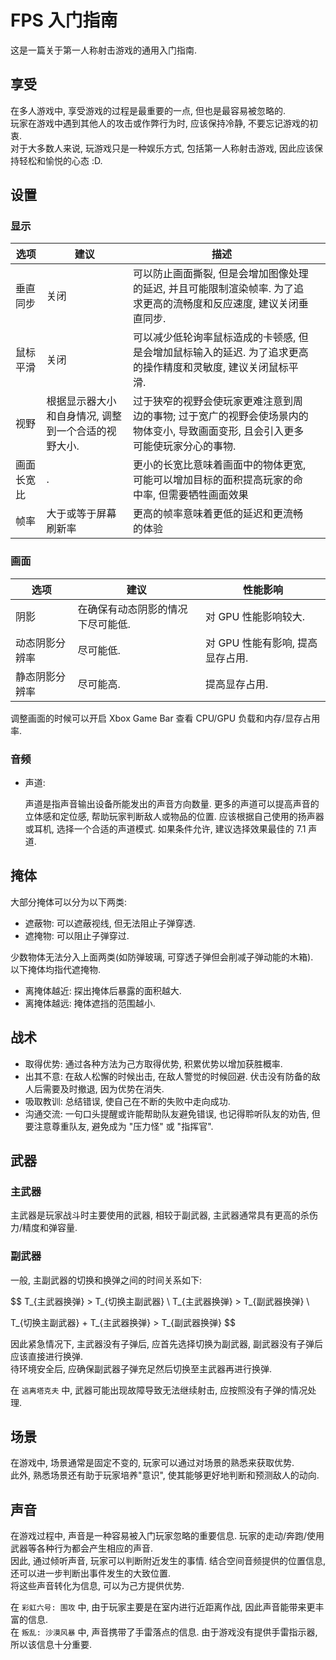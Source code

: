# FPS 入门指南

这是一篇关于第一人称射击游戏的通用入门指南.  

## 享受

在多人游戏中, 享受游戏的过程是最重要的一点, 但也是最容易被忽略的.  
玩家在游戏中遇到其他人的攻击或作弊行为时, 应该保持冷静, 不要忘记游戏的初衷.  
对于大多数人来说, 玩游戏只是一种娱乐方式, 包括第一人称射击游戏, 因此应该保持轻松和愉悦的心态 :D.  

## 设置

### 显示

| 选项       | 建议                                                | 描述                                                                                                                            |   |
| ---------- | --------------------------------------------------- | ------------------------------------------------------------------------------------------------------------------------------- | - |
| 垂直同步   | 关闭                                                | 可以防止画面撕裂, 但是会增加图像处理的延迟, 并且可能限制渲染帧率. 为了追求更高的流畅度和反应速度, 建议关闭垂直同步.             |   |
| 鼠标平滑   | 关闭                                                | 可以减少低轮询率鼠标造成的卡顿感, 但是会增加鼠标输入的延迟. 为了追求更高的操作精度和灵敏度, 建议关闭鼠标平滑.                   |   |
| 视野       | 根据显示器大小和自身情况, 调整到一个合适的视野大小. | 过于狭窄的视野会使玩家更难注意到周边的事物; 过于宽广的视野会使场景内的物体变小, 导致画面变形, 且会引入更多可能使玩家分心的事物. |   |
| 画面长宽比 | .                                                   | 更小的长宽比意味着画面中的物体更宽, 可能可以增加目标的面积提高玩家的命中率, 但需要牺牲画面效果                                  |   |
| 帧率       | 大于或等于屏幕刷新率                                | 更高的帧率意味着更低的延迟和更流畅的体验                                                                                        |   |

### 画面

| 选项           | 建议                              | 性能影响                         |
| -------------- | --------------------------------- | -------------------------------- |
| 阴影           | 在确保有动态阴影的情况下尽可能低. | 对 GPU 性能影响较大.             |
| 动态阴影分辨率 | 尽可能低.                         | 对 GPU 性能有影响, 提高显存占用. |
| 静态阴影分辨率 | 尽可能高.                         | 提高显存占用.                    |

调整画面的时候可以开启 Xbox Game Bar 查看 CPU/GPU 负载和内存/显存占用率.  

### 音频

- 声道:

    声道是指声音输出设备所能发出的声音方向数量. 更多的声道可以提高声音的立体感和定位感, 帮助玩家判断敌人或物品的位置. 应该根据自己使用的扬声器或耳机, 选择一个合适的声道模式. 如果条件允许, 建议选择效果最佳的 7.1 声道.

## 掩体

大部分掩体可以分为以下两类:  

- 遮蔽物: 可以遮蔽视线, 但无法阻止子弹穿透.
- 遮掩物: 可以阻止子弹穿过.

少数物体无法分入上面两类(如防弹玻璃, 可穿透子弹但会削减子弹动能的木箱).  
以下掩体均指代遮掩物.  

- 离掩体越近: 探出掩体后暴露的面积越大.
- 离掩体越远: 掩体遮挡的范围越小.

## 战术

- 取得优势: 通过各种方法为己方取得优势, 积累优势以增加获胜概率.
- 出其不意: 在敌人松懈的时候出击, 在敌人警觉的时候回避. 伏击没有防备的敌人后需要及时撤退, 因为优势在消失.
- 吸取教训: 总结错误, 使自己在不断的失败中走向成功.
- 沟通交流: 一句口头提醒或许能帮助队友避免错误, 也记得聆听队友的劝告, 但要注意尊重队友, 避免成为 "压力怪" 或 "指挥官".

## 武器

### 主武器

主武器是玩家战斗时主要使用的武器, 相较于副武器, 主武器通常具有更高的杀伤力/精度和弹容量.  

### 副武器

一般, 主副武器的切换和换弹之间的时间关系如下:  

$$
T_{主武器换弹} > T_{切换主副武器} \\
T_{主武器换弹} > T_{副武器换弹}   \\

T_{切换主副武器} + T_{主武器换弹} > T_{副武器换弹}
$$

因此紧急情况下, 主武器没有子弹后, 应首先选择切换为副武器, 副武器没有子弹后应该直接进行换弹.  
待环境安全后, 应确保副武器子弹充足然后切换至主武器再进行换弹.  

在 `逃离塔克夫` 中, 武器可能出现故障导致无法继续射击, 应按照没有子弹的情况处理.  

## 场景

在游戏中, 场景通常是固定不变的, 玩家可以通过对场景的熟悉来获取优势.  
此外, 熟悉场景还有助于玩家培养"意识", 使其能够更好地判断和预测敌人的动向.  

## 声音

在游戏过程中, 声音是一种容易被入门玩家忽略的重要信息. 玩家的走动/奔跑/使用武器等各种行为都会产生相应的声音.  
因此, 通过倾听声音, 玩家可以判断附近发生的事情. 结合空间音频提供的位置信息, 还可以进一步判断出事件发生的大致位置.  
将这些声音转化为信息, 可以为己方提供优势.  

在 `彩虹六号: 围攻` 中, 由于玩家主要是在室内进行近距离作战, 因此声音能带来更丰富的信息.  
在 `叛乱: 沙漠风暴` 中, 声音携带了手雷落点的信息. 由于游戏没有提供手雷指示器, 所以该信息十分重要.  
